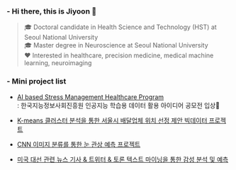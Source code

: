 ### - Hi there, this is Jiyoon 👋


> 🎓 Doctoral candidate in Health Science and Technology (HST) at Seoul National University   
> 🎓 Master degree in Neuroscience at Seoul National University   
> ❤️ Interested in healthcare, precision medicine, medical machine learning, neuroimaging   


### - Mini project list  
- [AI based Stress Management Healthcare Program](https://github.com/jylee1215/ASHP_AI-based-Stress-Management-Healthcare-Program)  
: 한국지능정보사회진흥원 인공지능 학습용 데이터 활용 아이디어 공모전 입상🎉

- [K-means 클러스터 분석을 통한 서울시 배달업체 위치 선정 제안 빅데이터 프로젝트](https://github.com/jylee1215/BIgdata_Seoul_delivery)

- [CNN 이미지 분류를 통한 눈 관상 예측 프로젝트](https://github.com/jylee1215/CNN-eye-physiognomy)

- [미국 대선 관련 뉴스 기사 & 트위터 & 토론 텍스트 마이닝을 통한 감성 분석 및 예측](https://github.com/jylee1215/text_mining_for_US_election)

